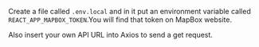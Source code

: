 
Create a file called `.env.local` and in it put an environment variable called `REACT_APP_MAPBOX_TOKEN`.You will find that token on MapBox website.

Also insert your own API URL into Axios to send a get request.
